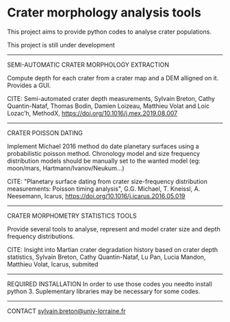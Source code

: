 # Crater morphology analysis tools


This project aims to provide python codes to analyse crater populations.

This project is still under development


***************
SEMI-AUTOMATIC CRATER MORPHOLOGY EXTRACTION

Compute depth for each crater from a crater map and a DEM alligned on it. Provides a GUI.


CITE: Semi-automated crater depth measurements, Sylvain Breton, Cathy Quantin-Nataf, Thomas Bodin, Damien Loizeau, Matthieu Volat and Loic Lozac’h, MethodX, https://doi.org/10.1016/j.mex.2019.08.007



***************
CRATER POISSON DATING

Implement Michael 2016 method do date planetary surfaces using a probabilistic poisson method. Chronology model and size frequency distribution models should be manually set to the wanted model (eg: moon/mars, Hartmann/Ivanov/Neukum...)

CITE: "Planetary surface dating from crater size-frequency distribution measurements: Poisson timing analysis", G.G. Michael, T. Kneissl, A. Neesemann, Icarus, https://doi.org/10.1016/j.icarus.2016.05.019
 

***************
CRATER MORPHOMETRY STATISTICS TOOLS

Provide several tools to analyse, represent and model crater size and depth frequency distributions.
 
CITE: Insight into Martian crater degradation history based on crater depth statistics, Sylvain Breton, Cathy Quantin-Nataf, Lu Pan, Lucia Mandon, Matthieu Volat, Icarus, submited


***************
REQUIRED INSTALLATION
In order to use those codes you needto install python 3.
Suplementary libraries may be necessary for some codes.


***************
CONTACT
sylvain.breton@univ-lorraine.fr
